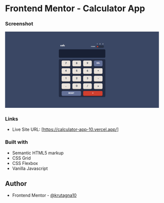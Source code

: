 # Frontend Mentor - Calculator App

### Screenshot

![](Screenshot/Screenshot.png)

### Links

- Live Site URL: [https://calculator-app-10.vercel.app/]

### Built with

- Semantic HTML5 markup
- CSS Grid
- CSS Flexbox
- Vanilla Javascript

## Author
- Frontend Mentor - [@krutagna10](https://www.frontendmentor.io/profile/krutagna10)
